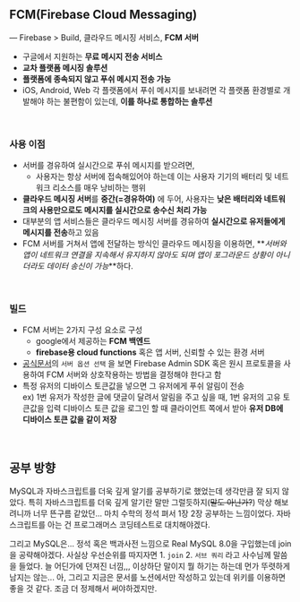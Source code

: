 ## FCM(Firebase Cloud Messaging)

— Firebase > Build, 클라우드 메시징 서비스, **FCM 서버**<br>

- 구글에서 지원하는 **무료 메시지 전송 서비스**
- **교차 플랫폼 메시징 솔루션**
- **플랫폼에 종속되지 않고 푸쉬 메시지 전송 가능**
- iOS, Android, Web 각 플랫폼에서 푸쉬 메시지를 보내려면 각 플랫폼 환경별로 개발해야 하는 불편함이 있는데, **이를 하나로 통합하는 솔루션**

<br>

### 사용 이점

- 서버를 경유하여 실시간으로 푸쉬 메시지를 받으려면,
  - 사용자는 항상 서버에 접속해있어야 하는데 이는 사용자 기기의 배터리 및 네트워크 리소스를 매우 낭비하는 행위
- **클라우드 메시징 서버**를 **중간(=경유하여)** 에 두어, 사용자는 **낮은 배터리와 네트워크의 사용만으로도 메시지를 실시간으로 송수신 처리 가능**
- 대부분의 앱 서비스들은 클라우드 메시징 서버를 경유하여 **실시간으로 유저들에게 메시지를 전송**하고 있음
- FCM 서버를 거쳐서 앱에 전달하는 방식인 클라우드 메시징을 이용하면, **_서버와 앱이 네트워크 연결을 지속해서 유지하지 않아도 되며 앱이 포그라운드 상황이 아니더라도 데이터 송신이 가능_**하다.

<br>

### 빌드

- FCM 서버는 2가지 구성 요소로 구성
  - google에서 제공하는 **FCM 백엔드**
  - **firebase용 cloud functions** 혹은 앱 서버, 신뢰할 수 있는 환경 서버
- [공식문서](https://firebase.google.com/docs/cloud-messaging/server?authuser=0&hl=ko#choosing-a-server-option)의 `서버 옵션 선택` 을 보면 Firebase Admin SDK 혹은 원시 프로토콜을 사용하여 FCM 서버와 상호작용하는 방법을 결정해야 한다고 함
- 특정 유저의 디바이스 토큰값을 넣으면 그 유저에게 푸쉬 알림이 전송<br>
  ex) 1번 유저가 작성한 글에 댓글이 달려서 알림을 주고 싶을 때, 1번 유저의 고유 토큰값을 입력
  디바이스 토큰 값을 로그인 할 때 클라이언트 쪽에서 받아 **유저 DB에 디바이스 토큰 값을 같이 저장**

<br>

## 공부 방향

MySQL과 자바스크립트를 더욱 깊게 알기를 공부하기로 했었는데 생각만큼 잘 되지 않았다. 특히 자바스크립트를 더욱 깊게 알기란 말만 그럴듯하지(~~말도 아닌가?~~) 막상 해보려니까 너무 뜬구름 같았던... 마치 수학의 정석 펴서 1장 2장 공부하는 느낌이었다. 자바스크립트를 아는 건 프로그래머스 코딩테스트로 대치해야겠다.
<br>

그리고 MySQL은... 정석 혹은 백과사전 느낌으로 Real MySQL 8.0을 구입했는데 join을 공략해야겠다. 사실상 우선순위를 따지자면 1. `join` 2. `서브 쿼리` 라고 사수님께 말씀을 들었다. 늘 어딘가에 던져진 너낌,,, 이상하단 말이지 뭘 하기는 하는데 먼가 뚜렷하게 남지는 않는... 아, 그리고 지금은 문서를 노션에서만 작성하고 있는데 위키를 이용하면 좋을 것 같다. 조금 더 정제해서 써야하겠지만.
<br>
